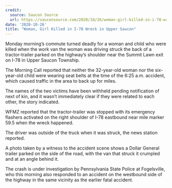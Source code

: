```yaml
---
credit:
  source: Saucon Source
  url: https://sauconsource.com/2020/10/26/woman-girl-killed-in-i-78-wreck-in-upper-saucon/
date: '2020-10-26'
title: "Woman, Girl Killed in I-78 Wreck in Upper Saucon"
---
```

Monday morning’s commute turned deadly for a woman and child who were killed when the work van the woman was driving struck the back of a tractor-trailer parked on the highway’s shoulder near the Summit Lawn exit on I-78 in Upper Saucon Township.

The Morning Call reported that neither the 32-year-old woman nor the six-year-old child were wearing seat belts at the time of the 6:25 a.m. accident, which caused traffic in the area to back up for miles.

The names of the two victims have been withheld pending notification of next of kin, and it wasn’t immediately clear if they were related to each other, the story indicated.

WFMZ reported that the tractor-trailer was stopped with its emergency flashers activated on the right shoulder of I-78 eastbound near mile marker 59.5 when the wreck happened.

The driver was outside of the truck when it was struck, the news station reported.

A photo taken by a witness to the accident scene shows a Dollar General trailer parked on the side of the road, with the van that struck it crumpled and at an angle behind it.

The crash is under investigation by Pennsylvania State Police at Fogelsville, who this morning also responded to an accident on the westbound side of the highway in the same vicinity as the earlier fatal accident.
